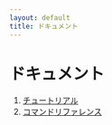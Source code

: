 ```yaml
---
layout: default
title: ドキュメント
---
```


ドキュメント
==============

1. [チュートリアル](/tutorial.html)
2. [コマンドリファレンス](/reference.html)
